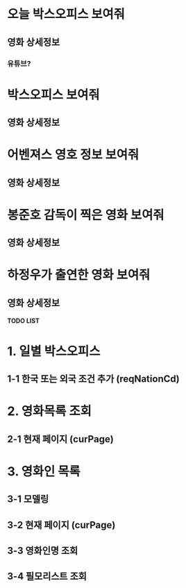 # 오늘 박스오피스 보여줘
## 영화 상세정보
### 유튜브?

# 박스오피스 보여줘
## 영화 상세정보

# 어벤져스 영호 정보 보여줘
## 영화 상세정보

# 봉준호 감독이 찍은 영화 보여줘
## 영화 상세정보

# 하정우가 출연한 영화 보여줘

## 영화 상세정보




#### TODO LIST ####

# 1. 일별 박스오피스
## 1-1 한국 또는 외국 조건 추가 (reqNationCd)

# 2. 영화목록 조회
## 2-1 현재 페이지 (curPage)

# 3. 영화인 목록
## 3-1 모델링
## 3-2 현재 페이지 (curPage)
## 3-3 영화인명 조회
## 3-4 필모리스트 조회